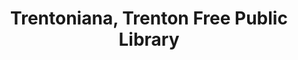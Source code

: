 ---
layout: repo
title: "Trentoniana, Trenton Free Public Library"
id: 12671
permalink: repos/12671/
---